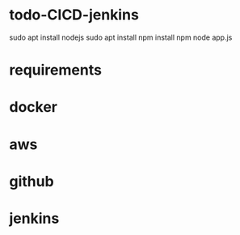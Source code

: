 
# todo-CICD-jenkins
sudo apt install nodejs sudo apt install npm
install npm
node app.js


# requirements
# docker
# aws
# github
# jenkins
